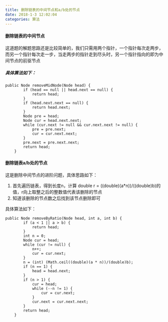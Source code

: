 ```yaml
---
title: 删除链表的中间节点和a/b处的节点
date: 2018-1-3 12:02:04
categories: 算法
---
```


#### 删除链表的中间节点

这道题的解题思路还是比较简单的，我们只需用两个指针，一个指针每次走两步，而另一个指针每次走一步，当走两步的指针走到尽头时，另一个指针指向的即为中间节点的前驱节点

##### 具体算法如下：

```
public Node removeMidNode(Node head) {
        if (head == null || head.next == null) {
            return head;
        }
        if (head.next.next == null) {
            return head.next;
        }
        Node pre = head;
        Node cur = head.next.next;
        while (cur.next != null && cur.next.next != null) {
            pre = pre.next;
            cur = cur.next.next;
        }
        pre.next = pre.next.next;
        return head;
    }
```

#### 删除链表a/b处的节点

这是删除中间节点的进阶问题，具体思路如下：

1. 首先遍历链表，得到长度n，计算 double r = ((double)(a*n))/((double)b)的值，r向上取整之后的整数值代表该删除的节点
2. 知道该删除的节点数之后找到该节点删除即可

具体算法如下：

```
public Node removeByRatio(Node head, int a, int b) {
        if (a < 1 || a > b) {
            return head;
        }
        int n = 0;
        Node cur = head;
        while (cur != null) {
            n++;
            cur = cur.next;
        }
        n = (int) (Math.ceil((double)(a * n))/(double)b);
        if (n == 1) {
            head = head.next;
        }
        if (n > 1) {
            cur = head;
            while (--n != 1) {
                cur = cur.next;
            }
            cur.next = cur.next.next;
        }
        return head;
    }
```